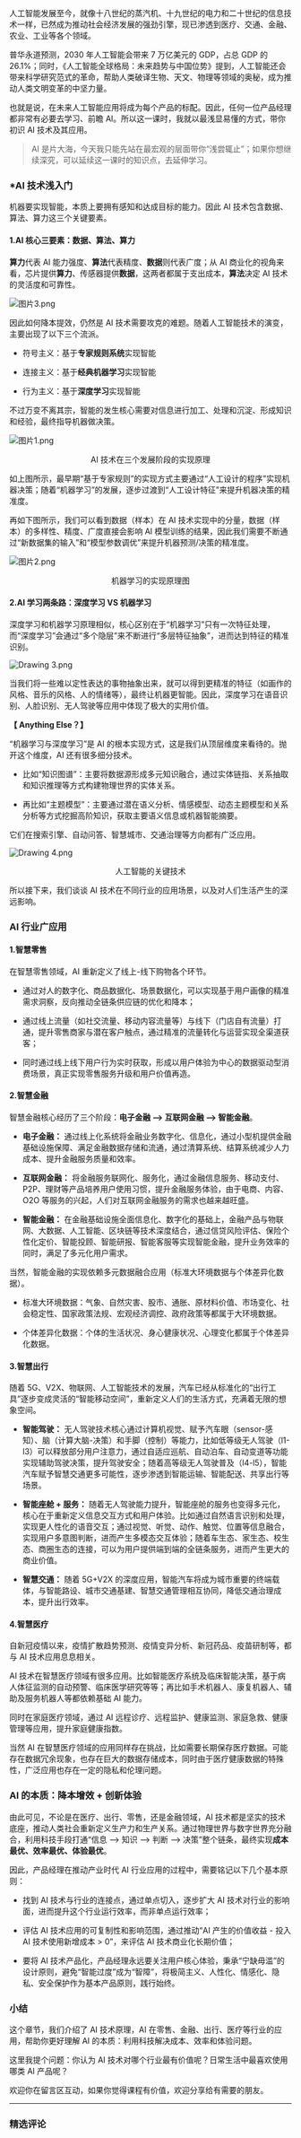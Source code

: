 <p data-nodeid="1005" class="">人工智能发展至今，就像十八世纪的蒸汽机、十九世纪的电力和二十世纪的信息技术一样，已然成为推动社会经济发展的强劲引擎，现已渗透到医疗、交通、金融、农业、工业等各个领域。</p>
<p data-nodeid="1006">普华永道预测，2030 年人工智能会带来 7 万亿美元的 GDP，占总 GDP 的 26.1%；同时，《人工智能全球格局：未来趋势与中国位势》提到，人工智能还会带来科学研究范式的革命，帮助人类破译生物、天文、物理等领域的奥秘，成为推动人类文明变革的中坚力量。</p>
<p data-nodeid="1007">也就是说，在未来人工智能应用将成为每个产品的标配。因此，任何一位产品经理都非常有必要去学习、前瞻 AI。所以这一课时，我就以最浅显易懂的方式，带你初识 AI 技术及其应用。</p>
<blockquote data-nodeid="1008">
<p data-nodeid="1009">AI 是片大海，今天我只能先站在最宏观的层面带你“浅尝辄止”；如果你想继续深究，可以延续这一课时的知识点，去延伸学习。</p>
</blockquote>
<h3 data-nodeid="1010">*AI 技术浅入门</h3>
<p data-nodeid="1011">机器要实现智能，本质上要拥有感知和达成目标的能力。因此 AI 技术包含数据、算法、算力这三个关键要素。</p>
<h4 data-nodeid="1012">1.AI 核心三要素：数据、算法、算力</h4>
<p data-nodeid="3725"><strong data-nodeid="3751">算力</strong>代表 AI 能力强度、<strong data-nodeid="3752">算法</strong>代表精度、<strong data-nodeid="3753">数据</strong>则代表广度；从 AI 商业化的视角来看，芯片提供<strong data-nodeid="3754">算力</strong>、传感器提供<strong data-nodeid="3755">数据</strong>，这两者都属于支出成本，<strong data-nodeid="3756">算法</strong>决定 AI 技术的灵活度和可靠性。</p>
<p data-nodeid="3726" class=""><img src="https://s0.lgstatic.com/i/image6/M00/48/4B/Cgp9HWDUSkSAXDIMAAEre3WSzZk533.png" alt="图片3.png" data-nodeid="3759"></p>


<p data-nodeid="1015" class="">因此如何降本提效，仍然是 AI 技术需要攻克的难题。随着人工智能技术的演变，主要出现了以下三个流派。</p>
<ul data-nodeid="1016">
<li data-nodeid="1017">
<p data-nodeid="1018">符号主义：基于<strong data-nodeid="1145">专家规则系统</strong>实现智能</p>
</li>
<li data-nodeid="1019">
<p data-nodeid="1020">连接主义：基于<strong data-nodeid="1151">经典机器学习</strong>实现智能</p>
</li>
<li data-nodeid="1021">
<p data-nodeid="1022">行为主义：基于<strong data-nodeid="1157">深度学习</strong>实现智能</p>
</li>
</ul>
<p data-nodeid="1742">不过万变不离其宗，智能的发生核心需要对信息进行加工、处理和沉淀、形成知识和经验，最终指导机器做决策。</p>
<p data-nodeid="1743" class=""><img src="https://s0.lgstatic.com/i/image6/M01/48/53/CioPOWDUSfGAY7PoAAMwWVHwDAY595.png" alt="图片1.png" data-nodeid="1748"></p>
<div data-nodeid="1744"><p style="text-align:center">AI 技术在三个发展阶段的实现原理</p></div>




<p data-nodeid="1026">如上图所示，最早期“基于专家规则”的实现方式主要通过“人工设计的程序”实现机器决策；随着“机器学习”的发展，逐步过渡到“人工设计特征”来提升机器决策的精准度。</p>
<p data-nodeid="2734">再如下图所示，我们可以看到数据（样本）在 AI 技术实现中的分量，数据（样本）的多样性、精度、广度直接会影响 AI 模型训练的结果，因此我们需要不断通过“新数据集的输入”和“模型参数调优”来提升机器预测/决策的精准度。</p>
<p data-nodeid="2735" class=""><img src="https://s0.lgstatic.com/i/image6/M01/48/4B/Cgp9HWDUSg2AQRG6AAK75hk7Gtw662.png" alt="图片2.png" data-nodeid="2740"></p>
<div data-nodeid="2736"><p style="text-align:center">机器学习的实现原理图</p></div>




<h4 data-nodeid="1030">2.AI 学习两条路：深度学习 VS 机器学习</h4>
<p data-nodeid="1031">深度学习和机器学习原理相似，核心区别在于“机器学习”只有一次特征处理，而“深度学习”会通过“多个隐层”来不断进行“多层特征抽象”，进而达到特征的精准识别。</p>
<p data-nodeid="1032"><img src="https://s0.lgstatic.com/i/image6/M01/47/B9/Cgp9HWDRqraAE9DBAAGoOTYIgpw199.png" alt="Drawing 3.png" data-nodeid="1171"></p>
<p data-nodeid="1033">当我们将一些难以定性表达的事物抽象出来，就可以得到更精准的特征（如画作的风格、音乐的风格、人的情绪等），最终让机器更智能。因此，深度学习在语音识别、人脸识别、无人驾驶等应用中体现了极大的实用价值。</p>
<p data-nodeid="1034"><strong data-nodeid="1176">【 Anything Else？】</strong></p>
<p data-nodeid="1035">“机器学习与深度学习”是 AI 的根本实现方式，这是我们从顶层维度来看待的。抛开这个维度，AI 还有很多细分技术。</p>
<ul data-nodeid="1036">
<li data-nodeid="1037">
<p data-nodeid="1038">比如“知识图谱”：主要将数据源形成多元知识融合，通过实体链指、关系抽取和知识推理等方式构建物理世界的实体关系。</p>
</li>
<li data-nodeid="1039">
<p data-nodeid="1040">再比如“主题模型”：主要通过潜在语义分析、情感模型、动态主题模型和关系分析等方式挖掘高阶知识，获取主要语义信息或机器智能摘要。</p>
</li>
</ul>
<p data-nodeid="1041">它们在搜索引擎、自动问答、智慧城市、交通治理等方向都有广泛应用。</p>
<p data-nodeid="1042"><img src="https://s0.lgstatic.com/i/image6/M01/47/B9/Cgp9HWDRqsGARPSOAACpH_0zyUg257.png" alt="Drawing 4.png" data-nodeid="1183"></p>
<div data-nodeid="1043"><p style="text-align:center">人工智能的关键技术</p></div>
<p data-nodeid="1044">所以接下来，我们谈谈 AI 技术在不同行业的应用场景，以及对人们生活产生的深远影响。</p>
<h3 data-nodeid="1045">AI 行业广应用</h3>
<h4 data-nodeid="1046">1.智慧零售</h4>
<p data-nodeid="1047">在智慧零售领域，AI 重新定义了线上-线下购物各个环节。</p>
<ul data-nodeid="1048">
<li data-nodeid="1049">
<p data-nodeid="1050">通过对人的数字化、商品数据化、场景数据化，可以实现基于用户画像的精准需求洞察，反向推动全链条供应链的优化和降本；</p>
</li>
<li data-nodeid="1051">
<p data-nodeid="1052">通过线上流量（如社交流量、移动内容流量等）与线下（门店自有流量）打通，提升零售商家与潜在客户触点，通过精准的流量转化与运营实现全渠道获客；</p>
</li>
<li data-nodeid="1053">
<p data-nodeid="1054">同时通过线上线下用户行为实时获取，形成以用户体验为中心的数据驱动型消费场景，真正实现零售服务升级和用户价值再造。</p>
</li>
</ul>
<h4 data-nodeid="1055">2.智慧金融</h4>
<p data-nodeid="1056">智慧金融核心经历了三个阶段：<strong data-nodeid="1197">电子金融 --&gt; 互联网金融 --&gt; 智能金融</strong>。</p>
<ul data-nodeid="1057">
<li data-nodeid="1058">
<p data-nodeid="1059"><strong data-nodeid="1202">电子金融：</strong> 通过线上化系统将金融业务数字化、信息化，通过小型机提供金融基础设施保障、满足金融数据存储和流通，通过清算系统、结算系统减少人力成本、提升金融服务质量和效率。</p>
</li>
<li data-nodeid="1060">
<p data-nodeid="1061"><strong data-nodeid="1207">互联网金融：</strong> 将金融服务联网化、服务化，通过金融信息服务、移动支付、P2P、理财等产品培养用户使用习惯，提升金融服务体验，由于电商、内容、O2O 等服务的兴起，人们对互联网金融服务的需求也越来越旺盛。</p>
</li>
<li data-nodeid="1062">
<p data-nodeid="1063"><strong data-nodeid="1212">智能金融：</strong> 在金融基础设施全面信息化、数字化的基础上，金融产品与物联网、大数据、人工智能、区块链等技术深度结合，通过信贷风险评估、保险个性化定价、智能投顾、智能研报、智能客服等实现智能金融，提升业务效率的同时，满足了多元化用户需求。</p>
</li>
</ul>
<p data-nodeid="1064">当然，智能金融的实现依赖多元数据融合应用（标准大环境数据与个体差异化数据）。</p>
<ul data-nodeid="1065">
<li data-nodeid="1066">
<p data-nodeid="1067">标准大环境数据：气象、自然灾害、股市、通胀、原材料价值、市场变化、社会稳定性、国家政策法规、宏观经济调控、政府政策等都属于大环境数据。</p>
</li>
<li data-nodeid="1068">
<p data-nodeid="1069">个体差异化数据：个体的生活状况、身心健康状况、心理变化都属于个体差异化数据。</p>
</li>
</ul>
<h4 data-nodeid="1070">3.智慧出行</h4>
<p data-nodeid="1071">随着 5G、V2X、物联网、人工智能技术的发展，汽车已经从标准化的“出行工具”逐步变成灵活的“智能移动空间”，重新定义人们的生活方式，充满着无限的想象空间。</p>
<ul data-nodeid="1072">
<li data-nodeid="1073">
<p data-nodeid="1074"><strong data-nodeid="1222">智能驾驶：</strong> 无人驾驶技术核心通过计算机视觉、赋予汽车眼（sensor-感知）、脑（计算大脑-决策）和手脚（控制）等能力，比如低等级无人驾驶（l1-l3）可以释放部分用户注意力，通过自适应巡航、自动泊车、自动变道等功能实现辅助驾驶决策，提升驾驶安全；随着高等级无人驾驶普及（l4-l5），智能汽车赋予智慧交通更多可能性，逐步渗透到智能运输、智能配送、共享出行等场景。</p>
</li>
<li data-nodeid="1075">
<p data-nodeid="1076"><strong data-nodeid="1227">智能座舱 + 服务：</strong> 随着无人驾驶能力提升，智能座舱的服务也变得多元化，核心在于重新定义信息交互方式和用户体验。比如通过自然语言识别和处理，实现更人性化的语音交互；通过视觉、听觉、动作、触觉、位置等信息融合，实现用户多意图判断，进而产生多模态交互体验；随着车生态、家生态、校生态、商圈生态的连接，可以为用户提供端到端的全链条服务，进而产生更大的商业价值。</p>
</li>
<li data-nodeid="1077">
<p data-nodeid="1078"><strong data-nodeid="1232">智慧交通：</strong> 随着 5G+V2X 的深度应用，智能汽车将成为城市重要的终端载体，与智能路设、城市交通基建、智慧交通管理相互协同，降低交通治理成本，提升出行效率。</p>
</li>
</ul>
<h4 data-nodeid="1079">4.智慧医疗</h4>
<p data-nodeid="1080">自新冠疫情以来，疫情扩散趋势预测、疫情变异分析、新冠药品、疫苗研制等，都与 AI 技术应用息息相关。</p>
<p data-nodeid="1081">AI 技术在智慧医疗领域有很多应用。比如智能医疗系统及临床智能决策，基于病人体征监测的自动预警、临床医学研究等等；再比如手术机器人、康复机器人、辅助及服务机器人等都依赖基础 AI 能力。</p>
<p data-nodeid="1082">同时在家庭医疗领域，通过 AI 远程诊疗、远程监护、健康监测、家庭急救、健康管理等应用，提升家庭健康指数。</p>
<p data-nodeid="1083">当然 AI 在智慧医疗领域的应用同样存在挑战，比如需要长期保存医疗数据。可能存在数据冗余现象，也存在巨大的数据存储成本，同时由于医疗健康数据的特殊性，广泛应用也存在一定的隐私和伦理问题。</p>
<h3 data-nodeid="1084">AI 的本质：降本增效 + 创新体验</h3>
<p data-nodeid="1085">由此可见，不论是在医疗、出行、零售，还是金融领域，AI 技术都是坚实的技术底座，推动人类社会重新定义生产力和生产关系。通过物理世界与数字世界充分融合，利用科技手段打通“信息 --&gt; 知识 --&gt; 判断 --&gt; 决策”整个链条，最终实现<strong data-nodeid="1244">成本最优、效率最优、体验最优</strong>。</p>
<p data-nodeid="1086">因此，产品经理在推动产业时代 AI 行业应用的过程中，需要铭记以下几个基本原则：</p>
<ul data-nodeid="1087">
<li data-nodeid="1088">
<p data-nodeid="1089">找到 AI 技术与行业的连接点，通过单点切入，逐步扩大 AI 技术对行业的影响面，进而提升这个行业运行效率，而非单点运行效率；</p>
</li>
<li data-nodeid="1090">
<p data-nodeid="1091">评估 AI 技术应用的可复制性和影响范围，通过推动“AI 产生的价值收益 - 投入 AI 技术使用新增成本 &gt; 0”，来评估 AI 技术商业化长期价值；</p>
</li>
<li data-nodeid="1092">
<p data-nodeid="1093">要将 AI 技术产品化，产品经理永远要关注用户核心体验，秉承“宁缺毋滥”的设计原则，避免“智能过度”成为“智障”，将极简主义、人性化、情感化、隐私、安全保护作为基本产品原则，践行始终。</p>
</li>
</ul>
<h3 data-nodeid="1094">小结</h3>
<p data-nodeid="1095">这个章节，我们介绍了 AI 技术原理，AI 在零售、金融、出行、医疗等行业的应用，帮助你更好理解 AI 的本质：利用科技解决成本、效率和体验问题。</p>
<p data-nodeid="1096">这里我提个问题：你认为 AI 技术对哪个行业最有价值呢？日常生活中最喜欢使用哪类 AI 产品呢？</p>
<p data-nodeid="1097" class="">欢迎你在留言区互动，如果你觉得课程有价值，欢迎分享给有需要的朋友。</p>

---

### 精选评论



